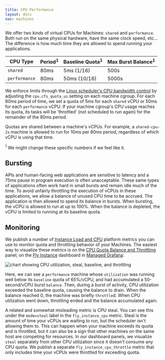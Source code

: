 ```yaml
---
title: CPU Performance
layout: docs
nav: machines
---
```


We offer two kinds of virtual CPUs for Machines: `shared` and `performance`. Both run on the same physical hardware, have the same clock speed, etc... The difference is how much time they are allowed to spend running your applications.


| CPU Type      | Period<sup>1</sup> | Baseline Quota<sup>1</sup> | Max Burst Balance<sup>1</sup> |
|---------------|--------------------|----------------------------|-------------------------------|
| `shared`      | 80ms               | 5ms (1/16)                 | 500s                          |
| `performance` | 80ms               | 50ms (10/16)               | 5000s                         |

We enforce limits through the [Linux scheduler's CPU bandwidth control](https://www.kernel.org/doc/Documentation/scheduler/sched-bwc.rst) by adjusting the `cpu.cfs_quota_us` setting on each machine cgroup. For each 80ms period of time, we set a quota of 5ms for each `shared` vCPU or 50ms for each `performance` vCPU. If your machine cgroup's CPU usage reaches its quota, its tasks will be 'throttled' (not scheduled to run again) for the remainder of the 80ms period.

Quotas are shared between a machine's vCPUs. For example, a `shared-cpu-2x` machine is allowed to run for 10ms per 80ms period, regardless of which vCPU is using that time.

<sup>1</sup> We might change these specific numbers if we feel like it.

## Bursting

APIs and human-facing web applications are sensitive to latency and a 75ms pause in program execution is often unacceptable. These same types of applications often work hard in small bursts and remain idle much of the time. To avoid unfairly throttling the execution of vCPUs in these applications, we allow a balance of unused CPU time to be accrued. The application is then allowed to spend its balance in bursts. When bursting, the vCPU is allowed to run at up to 100%. When the balance is depleted, the vCPU is limited to running at its baseline quota.

## Monitoring

We publish a number of [Instance Load and CPU](/docs/monitoring/metrics/#instance-load-and-cpu) platform metrics you can use to monitor quota and throttling behavior of your Machines. The easiest way to visualize these metrics is on the [CPU Quota Balance and Throttling](https://fly-metrics.net/d/fly-instance/fly-instance?viewPanel=69) panel, on the [Fly Instance](https://fly-metrics.net/d/fly-instance/fly-instance) dashboard in [Managed Grafana](/docs/monitoring/metrics/#managed-grafana):

![chart showing CPU utilization, steal, baseline, and throttling](/docs/images/cpu-quota.webp)

Here, we can see a `performance` machine whose `utilization` was running well below its `baseline` quota of 65%/vCPU, and had accumulated a 50-second/vCPU burst `balance`. Then, during a burst of activity, CPU utilization exceeded the baseline quota, causing the balance to drain. When the balance reached 0, the machine was briefly `throttle`d. When CPU utilization went down, throttling ended and the balance accumulated again.

A related and somewhat misleading metric is CPU steal. You can see this under the `mode=steal` label in the `fly_instance_cpu` metric. Steal is the amount of time your vCPUs are waiting to run, but the scheduler isn't allowing them to. This can happen when your machine exceeds its quota and is throttled, but it can also be a sign that other machines on the same host are competing for resources. In our dashboard panels, we visualize `steal` separately from other CPU utilization since it doesn't consume any CPU quota. We publish a separate `fly_instance_cpu_throttle` metric that only includes time your vCPUs were throttled for exceeding quota.
